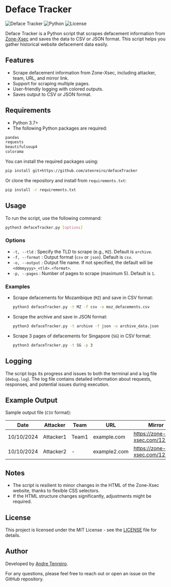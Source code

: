# Deface Tracker

![Deface Tracker](https://img.shields.io/badge/version-1.0.0-green) ![Python](https://img.shields.io/badge/python-3.x-blue) ![License](https://img.shields.io/badge/license-MIT-yellow)

Deface Tracker is a Python script that scrapes defacement information from [Zone-Xsec](https://zone-xsec.com) and saves the data to CSV or JSON format. This script helps you gather historical website defacement data easily.

## Features
- Scrape defacement information from Zone-Xsec, including attacker, team, URL, and mirror link.
- Support for scraping multiple pages.
- User-friendly logging with colored outputs.
- Saves output to CSV or JSON format.

## Requirements
- Python 3.7+
- The following Python packages are required:

```bash
pandas
requests
beautifulsoup4
colorama
```

You can install the required packages using:

```bash
pip install git+https://github.com/atenreiro/defaceTracker
```

Or clone the repository and install from `requirements.txt`:

```bash
pip install -r requirements.txt
```

## Usage
To run the script, use the following command:

```bash
python3 defaceTracker.py [options]
```

### Options
- `-t, --tld` : Specify the TLD to scrape (e.g., `MZ`). Default is `archive`.
- `-f, --format` : Output format (`csv` or `json`). Default is `csv`.
- `-o, --output` : Output file name. If not specified, the default will be `<ddmmyyyy>_<tld>.<format>`.
- `-p, --pages` : Number of pages to scrape (maximum 5). Default is `1`.

### Examples
- Scrape defacements for Mozambique (`MZ`) and save in CSV format:
  ```bash
  python3 defaceTracker.py -t MZ -f csv -o moz_defacements.csv
  ```
- Scrape the archive and save in JSON format:
  ```bash
  python3 defaceTracker.py -t archive -f json -o archive_data.json
  ```
- Scrape 3 pages of defacements for Singapore (`SG`) in CSV format:
  ```bash
  python3 defaceTracker.py -t SG -p 3
  ```

## Logging
The script logs its progress and issues to both the terminal and a log file (`debug.log`). The log file contains detailed information about requests, responses, and potential issues during execution.

## Example Output
Sample output file (`CSV` format):

| Date       | Attacker    | Team     | URL              | Mirror                       |
|------------|-------------|----------|------------------|------------------------------|
| 10/10/2024 | Attacker1   | Team1    | example.com      | https://zone-xsec.com/123456 |
| 10/10/2024 | Attacker2   | -        | example2.com     | https://zone-xsec.com/123457 |

## Notes
- The script is resilient to minor changes in the HTML of the Zone-Xsec website, thanks to flexible CSS selectors.
- If the HTML structure changes significantly, adjustments might be required.

## License
This project is licensed under the MIT License - see the [LICENSE](LICENSE) file for details.

## Author
Developed by [Andre Tenreiro](https://www.linkedin.com/in/andretenreiro/).

For any questions, please feel free to reach out or open an issue on the GitHub repository.

